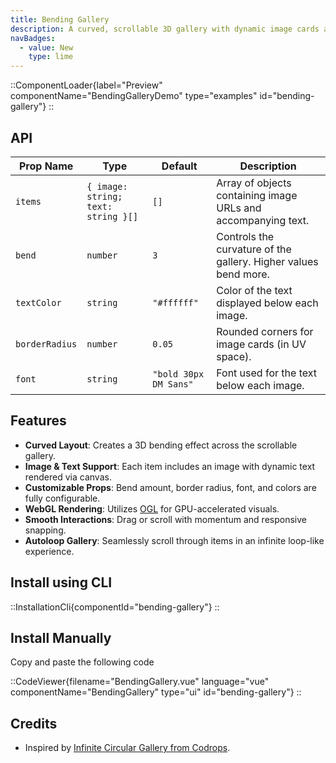 ```yaml
---
title: Bending Gallery
description: A curved, scrollable 3D gallery with dynamic image cards and animated text rendered using WebGL and OGL.
navBadges:
  - value: New
    type: lime
---
```


::ComponentLoader{label="Preview" componentName="BendingGalleryDemo" type="examples" id="bending-gallery"}
::

## API

| Prop Name      | Type                                | Default               | Description                                                     |
| -------------- | ----------------------------------- | --------------------- | --------------------------------------------------------------- |
| `items`        | `{ image: string; text: string }[]` | `[]`                  | Array of objects containing image URLs and accompanying text.   |
| `bend`         | `number`                            | `3`                   | Controls the curvature of the gallery. Higher values bend more. |
| `textColor`    | `string`                            | `"#ffffff"`           | Color of the text displayed below each image.                   |
| `borderRadius` | `number`                            | `0.05`                | Rounded corners for image cards (in UV space).                  |
| `font`         | `string`                            | `"bold 30px DM Sans"` | Font used for the text below each image.                        |

## Features

- **Curved Layout**: Creates a 3D bending effect across the scrollable gallery.
- **Image & Text Support**: Each item includes an image with dynamic text rendered via canvas.
- **Customizable Props**: Bend amount, border radius, font, and colors are fully configurable.
- **WebGL Rendering**: Utilizes [OGL](https://github.com/oframe/ogl) for GPU-accelerated visuals.
- **Smooth Interactions**: Drag or scroll with momentum and responsive snapping.
- **Autoloop Gallery**: Seamlessly scroll through items in an infinite loop-like experience.

## Install using CLI

::InstallationCli{componentId="bending-gallery"}
::

## Install Manually

Copy and paste the following code

::CodeViewer{filename="BendingGallery.vue" language="vue" componentName="BendingGallery" type="ui" id="bending-gallery"}
::

## Credits

- Inspired by [Infinite Circular Gallery from Codrops](https://tympanus.net/Tutorials/InfiniteCircularGallery/).
